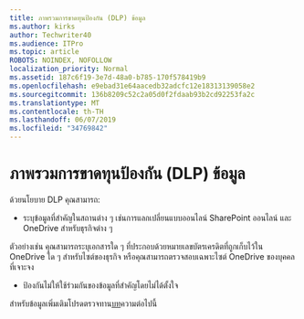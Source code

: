 ```yaml
---
title: ภาพรวมการขาดทุนป้องกัน (DLP) ข้อมูล
ms.author: kirks
author: Techwriter40
ms.audience: ITPro
ms.topic: article
ROBOTS: NOINDEX, NOFOLLOW
localization_priority: Normal
ms.assetid: 187c6f19-3e7d-48a0-b785-170f578419b9
ms.openlocfilehash: e9ebad31e64aacedb32adcfc12e18313139058e2
ms.sourcegitcommit: 136b8209c52c2a05d0f2fdaab93b2cd92253fa2c
ms.translationtype: MT
ms.contentlocale: th-TH
ms.lasthandoff: 06/07/2019
ms.locfileid: "34769842"
---
```

# <a name="data-loss-prevention-dlp-overview"></a>ภาพรวมการขาดทุนป้องกัน (DLP) ข้อมูล

ด้วยนโยบาย DLP คุณสามารถ:

- ระบุข้อมูลที่สำคัญในสถานต่าง ๆ เช่นการแลกเปลี่ยนแบบออนไลน์ SharePoint ออนไลน์ และ OneDrive สำหรับธุรกิจต่าง ๆ


ตัวอย่างเช่น คุณสามารถระบุเอกสารใด ๆ ที่ประกอบด้วยหมายเลขบัตรเครดิตที่ถูกเก็บไว้ใน OneDrive ใด ๆ สำหรับไซต์ของธุรกิจ หรือคุณสามารถตรวจสอบเฉพาะไซต์ OneDrive ของบุคคลที่เจาะจง

- ป้องกันไม่ให้ใช้ร่วมกันของข้อมูลที่สำคัญโดยไม่ได้ตั้งใจ


สำหรับข้อมูลเพิ่มเติมโปรดตรวจทาน[บท](https://docs.microsoft.com/office365/securitycompliance/data-loss-prevention-policies)ความต่อไปนี้

